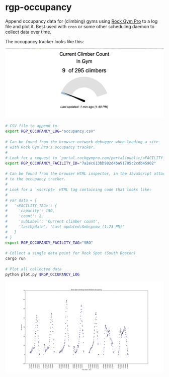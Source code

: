 # rgp-occupancy

Append occupancy data for (climbing) gyms using [Rock Gym Pro][rgp] to a log file
and plot it. Best used with `cron` or some other scheduling daemon to collect
data over time.

The occupancy tracker looks like this:

![Rock Gym Pro occupancy tracker](tracker.png)

```bash
# CSV file to append to.
export RGP_OCCUPANCY_LOG="occupancy.csv"

# Can be found from the browser network debugger when loading a site
# with Rock Gym Pro's occupancy tracker.
#
# Look for a request to `portal.rockgympro.com/portal/public/<FACILITY_ID>/occupancy`.
export RGP_OCCUPANCY_FACILITY_ID="7a2ec613bb982d4ba91785c2cdb45902"

# Can be found from the browser HTML inspector, in the JavaScript attached
# to the occupancy tracker.
#
# Look for a `<script>` HTML tag containing code that looks like:
#
# var data = {
#   '<FACILITY_TAG>': {
#     'capacity': 150,
#     'count': 2,
#     'subLabel': 'Current climber count',
#     'lastUpdate': 'Last updated:&nbspnow (1:23 PM)'
#   }
# }
export RGP_OCCUPANCY_FACILITY_TAG="SBO"

# Collect a single data point for Rock Spot (South Boston)
cargo run

# Plot all collected data
python plot.py $RGP_OCCUPANCY_LOG
```

![Occupancy data visualization](plot.png)

[rgp]: https://www.rockgympro.com/
